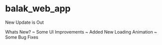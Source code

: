 # balak_web_app
New Update is Out

Whats New?
~ Some UI Improvements
~ Added New Loading Animation
~ Some Bug Fixes
